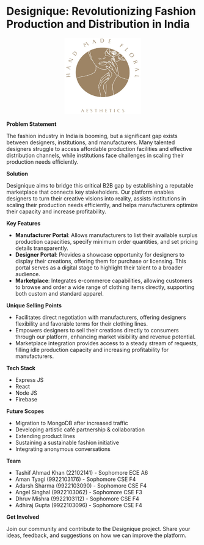 # Designique: Revolutionizing Fashion Production and Distribution in India

<p align="center">
    <img src="./prototype/src/pages/images/Fav.jpeg" alt="Designique Logo" width="200" height="200">
</p>

**Problem Statement**

The fashion industry in India is booming, but a significant gap exists between designers, institutions, and manufacturers. Many talented designers struggle to access affordable production facilities and effective distribution channels, while institutions face challenges in scaling their production needs efficiently.

**Solution**

Designique aims to bridge this critical B2B gap by establishing a reputable marketplace that connects key stakeholders. Our platform enables designers to turn their creative visions into reality, assists institutions in scaling their production needs efficiently, and helps manufacturers optimize their capacity and increase profitability.

**Key Features**

- **Manufacturer Portal**: Allows manufacturers to list their available surplus production capacities, specify minimum order quantities, and set pricing details transparently.
- **Designer Portal**: Provides a showcase opportunity for designers to display their creations, offering them for purchase or licensing. This portal serves as a digital stage to highlight their talent to a broader audience.
- **Marketplace**: Integrates e-commerce capabilities, allowing customers to browse and order a wide range of clothing items directly, supporting both custom and standard apparel.

**Unique Selling Points**

- Facilitates direct negotiation with manufacturers, offering designers flexibility and favorable terms for their clothing lines.
- Empowers designers to sell their creations directly to consumers through our platform, enhancing market visibility and revenue potential.
- Marketplace integration provides access to a steady stream of requests, filling idle production capacity and increasing profitability for manufacturers.

**Tech Stack**

- Express JS
- React
- Node JS
- Firebase

**Future Scopes**

- Migration to MongoDB after increased traffic
- Developing artistic café partnership & collaboration
- Extending product lines
- Sustaining a sustainable fashion initiative
- Integrating anonymous conversations

**Team**

- Tashif Ahmad Khan (22102141) - Sophomore ECE A6
- Aman Tyagi (9922103176) - Sophomore CSE F4
- Adarsh Sharma (9922103090) - Sophomore CSE F4
- Angel Singhal (9922103062) - Sophomore CSE F3
- Dhruv Mishra (9922103112) - Sophomore CSE F4
- Adhiraj Gupta (9922103096) - Sophomore CSE F4

**Get Involved**

Join our community and contribute to the Designique project. Share your ideas, feedback, and suggestions on how we can improve the platform.
